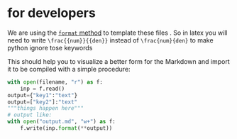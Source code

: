 # for developers

We are using the [`format` method](https://docs.python.org/3/tutorial/inputoutput.html#the-string-format-method) to template these files
.
So in latex you will need to write `\frac{{num}}{{den}}`  instead of `\frac{num}{den}` to make python ignore tose keywords

This should help you to visualize a better form for the Markdown and import it to be compiled with a simple procedure:

```python
with open(filename, "r") as f:
    inp = f.read()
output={"key1":"text"}
output=["key2"]:"text"
"""things happen here"""
# output like:
with open("output.md", "w+") as f:
    f.write(inp.format(**output))
```